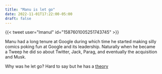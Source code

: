 ```yaml
---
title: "Manu is let go"
date: 2022-11-01T17:22:00-05:00
draft: false
---
```

{{< tweet user="lmanul" id="1587601005251743745" >}}
<!--more-->
Manu had a long tenure at Google during which time he started making silly comics poking fun at Google and its leadership. Naturally when he became a Tweep he did so about Twitter, Jack, Parag, and eventually the acquisition and Musk.

Why was he let go? Hard to say but he has a [theory](https://ma.nu/blog/bye-twitter)
